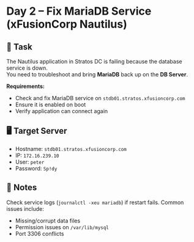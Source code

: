 # Day 2 – Fix MariaDB Service (xFusionCorp Nautilus)

## 🔧 Task

The Nautilus application in Stratos DC is failing because the database service is down.  
You need to troubleshoot and bring **MariaDB** back up on the **DB Server**.

**Requirements:**

- Check and fix MariaDB service on `stdb01.stratos.xfusioncorp.com`
- Ensure it is enabled on boot
- Verify application can connect again

## 🖥️ Target Server

- Hostname: `stdb01.stratos.xfusioncorp.com`
- IP: `172.16.239.10`
- User: `peter`
- Password: `Sp!dy`

## 📌 Notes

Check service logs (`journalctl -xeu mariadb`) if restart fails. Common issues include:

- Missing/corrupt data files
- Permission issues on `/var/lib/mysql`
- Port 3306 conflicts
